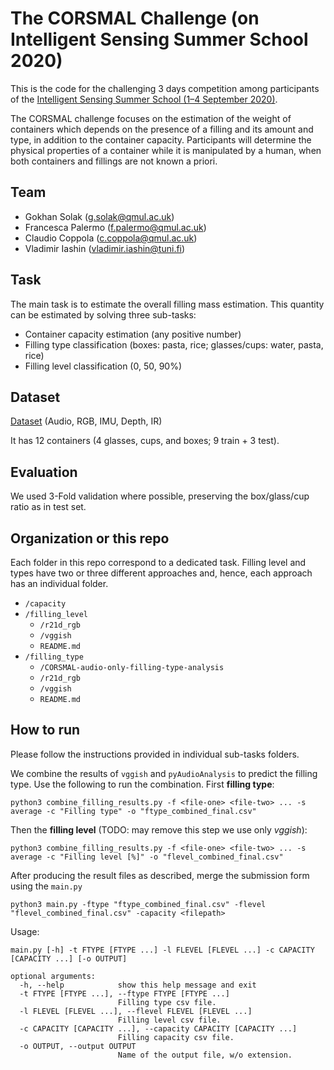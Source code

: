 # The CORSMAL Challenge (on Intelligent Sensing Summer School 2020)

This is the code for the challenging 3 days competition among participants of the [Intelligent Sensing Summer School (1–4 September 2020)](http://cis.eecs.qmul.ac.uk/school2020.html).

The CORSMAL challenge  focuses on the estimation  of the weight of containers which depends  on the presence  of a filling and  its  amount  and type,  in addition  to the  container  capacity.  Participants  will determine  the  physical  properties  of  a  container  while  it  is  manipulated  by  a  human, when both containers  and fillings  are not known a priori.

## Team
- Gokhan Solak (g.solak@qmul.ac.uk)
- Francesca Palermo (f.palermo@qmul.ac.uk)
- Claudio Coppola (c.coppola@qmul.ac.uk)
- Vladimir Iashin (vladimir.iashin@tuni.fi)

## Task
The main task is to estimate the  overall  filling  mass  estimation. This quantity can be estimated by solving three sub-tasks:
- Container capacity estimation (any positive number)
- Filling type classification (boxes: pasta, rice; glasses/cups: water, pasta, rice)
- Filling level classification (0, 50, 90%)

## Dataset
[Dataset](http://corsmal.eecs.qmul.ac.uk/containers_manip.html) (Audio, RGB, IMU, Depth, IR)

It has 12 containers (4 glasses, cups, and boxes; 9 train + 3 test).

## Evaluation
We used 3-Fold validation where possible, preserving the box/glass/cup ratio as in test set.


## Organization or this repo

Each folder in this repo correspond to a dedicated task. Filling level and types have two or three different approaches and, hence, each approach has an individual folder.

- `/capacity`
- `/filling_level`
    - `/r21d_rgb`
    - `/vggish`
    - `README.md`
- `/filling_type`
    - `/CORSMAL-audio-only-filling-type-analysis`
    - `/r21d_rgb`
    - `/vggish`
    - `README.md`

## How to run
Please follow the instructions provided in individual sub-tasks folders.

We combine the results of `vggish` and `pyAudioAnalysis` to predict the filling type. Use the following to run the combination. First **filling type**:

```
python3 combine_filling_results.py -f <file-one> <file-two> ... -s average -c "Filling type" -o "ftype_combined_final.csv"
```
Then the **filling level** (TODO: may remove this step we use only _vggish_):

```
python3 combine_filling_results.py -f <file-one> <file-two> ... -s average -c "Filling level [%]" -o "flevel_combined_final.csv"
```

After producing the result files as described, merge the submission form using the `main.py`

```
python3 main.py -ftype "ftype_combined_final.csv" -flevel "flevel_combined_final.csv" -capacity <filepath>
```

Usage:

```
main.py [-h] -t FTYPE [FTYPE ...] -l FLEVEL [FLEVEL ...] -c CAPACITY [CAPACITY ...] [-o OUTPUT]

optional arguments:
  -h, --help            show this help message and exit
  -t FTYPE [FTYPE ...], --ftype FTYPE [FTYPE ...]
                        Filling type csv file.
  -l FLEVEL [FLEVEL ...], --flevel FLEVEL [FLEVEL ...]
                        Filling level csv file.
  -c CAPACITY [CAPACITY ...], --capacity CAPACITY [CAPACITY ...]
                        Filling capacity csv file.
  -o OUTPUT, --output OUTPUT
                        Name of the output file, w/o extension.
```
